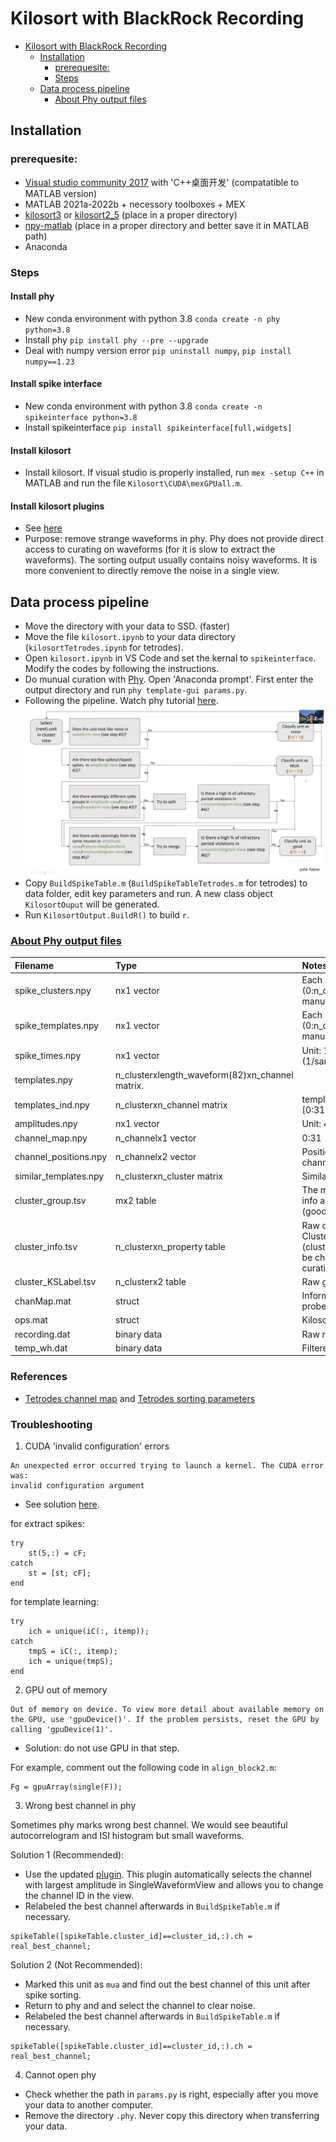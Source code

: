 # Kilosort with BlackRock Recording

<!-- START doctoc generated TOC please keep comment here to allow auto update -->
<!-- DON'T EDIT THIS SECTION, INSTEAD RE-RUN doctoc TO UPDATE -->
- [Kilosort with BlackRock Recording](#kilosort-with-blackrock-recording)
  - [Installation](#installation)
    - [prerequesite:](#prerequesite)
    - [Steps](#steps)
  - [Data process pipeline](#data-process-pipeline)
    - [About Phy output files](#about-phy-output-files)

<!-- END doctoc generated TOC please keep comment here to allow auto update -->
## Installation
### prerequesite:
- [Visual studio community 2017](https://visualstudio.microsoft.com/zh-hans/vs/older-downloads/) with 'C++桌面开发' (compatatible to MATLAB version)
- MATLAB 2021a-2022b + necessory toolboxes + MEX
- [kilosort3](https://github.com/MouseLand/Kilosort) or [kilosort2_5](https://github.com/MouseLand/Kilosort/releases/tag/v2.5) (place in a proper directory)
- [npy-matlab](https://github.com/kwikteam/npy-matlab) (place in a proper directory and better save it in MATLAB path)
- Anaconda

### Steps
#### Install phy
- New conda environment with python 3.8 `conda create -n phy python=3.8`
- Install phy `pip install phy --pre --upgrade`
- Deal with numpy version error `pip uninstall numpy`, `pip install numpy==1.23`
#### Install spike interface
- New conda environment with python 3.8 `conda create -n spikeinterface python=3.8`
- Install spikeinterface `pip install spikeinterface[full,widgets]`
#### Install kilosort
- Install kilosort. If visual studio is properly installed, run `mex -setup C++` in MATLAB and run the file `Kilosort\CUDA\mexGPUall.m`.
#### Install kilosort plugins
- See [here](https://github.com/jiumao2/PhyWaveformPlugin)
- Purpose: remove strange waveforms in phy. Phy does not provide direct access to curating on waveforms (for it is slow to extract the waveforms). The sorting output usually contains noisy waveforms. It is more convenient to directly remove the noise in a single view.

## Data process pipeline
- Move the directory with your data to SSD. (faster)
- Move the file `kilosort.ipynb` to your data directory (`kilosortTetrodes.ipynb` for tetrodes).
- Open `kilosort.ipynb` in VS Code and set the kernal to `spikeinterface`. Modify the codes by following the instructions.
- Do munual curation with [Phy](https://phy.readthedocs.io/en/latest/clustering/). Open 'Anaconda prompt'. First enter the output directory and run `phy template-gui params.py`.
- Following the pipeline. Watch phy tutorial [here](https://www.youtube.com/watch?v=czdwIr-v5Yc). ![](phy_pipeline.png)
- Copy `BuildSpikeTable.m` (`BuildSpikeTableTetrodes.m` for tetrodes) to data folder, edit key parameters and run. A new class object `KilosortOuput` will be generated. 
- Run `KilosortOutput.BuildR()` to build `r`.


### [About Phy output files](https://github.com/cortex-lab/phy/blob/master/docs/sorting_user_guide.md#datasets)
| Filename | Type | Notes |
| :------------- | :---------- | :------------ |
|spike_clusters.npy|	nx1 vector 	                                    |Each spike's cluster (0:n_cluster-1) after manual curation |
|spike_templates.npy| 	nx1 vector 		                                |Each spike's cluster (0:n_cluster-1) before manual curation|
|spike_times.npy| 		nx1 vector 		                                |Unit: 1/30000 sec (1/sampling_frequency)|
|templates.npy| 		n_clusterxlength_waveform(82)xn_channel matrix.||
|templates_ind.npy| 	n_clusterxn_channel matrix 	                    |templates_ind(1,:) -> [0:31]|
|amplitudes.npy| 		nx1 vector 		                                |Unit: 40*mV?|
|channel_map.npy| 		n_channelx1 vector 	                            |0:31|
|channel_positions.npy| n_channelx2 vector 	                            |Position of each channel. Unit: μm|
|similar_templates.npy| n_clusterxn_cluster matrix 	                    |Similarity matrix|
|cluster_group.tsv|		mx2 table		                                |The manually modified info about the group (good/MUA/noise)|
|cluster_info.tsv|		n_clusterxn_property table	                    |Raw cluster info. Cluster info (cluster_idx, group) will be changed by manual curation|
|cluster_KSLabel.tsv|	n_clusterx2 table		                        |Raw group info|
|chanMap.mat|           struct                                          |Information about the probe|
|ops.mat|               struct                                          |Kilosort parameters|
|recording.dat|         binary data                                     |Raw recording data|
|temp_wh.dat|           binary data                                     |Filtered recording data|

### References
- [Tetrodes channel map](https://github.com/MouseLand/Kilosort/issues/51) and [Tetrodes sorting parameters](https://github.com/MouseLand/Kilosort/issues/95)

### Troubleshooting
1. CUDA 'invalid configuration' errors
```
An unexpected error occurred trying to launch a kernel. The CUDA error was:
invalid configuration argument
```
- See solution [here](https://github.com/MouseLand/Kilosort/issues/427).  

for extract spikes:
```
try
    st(5,:) = cF;
catch 
    st = [st; cF];
end
```
for template learning:
```
try
    ich = unique(iC(:, itemp));
catch
    tmpS = iC(:, itemp);
    ich = unique(tmpS);
end
```

2. GPU out of memory
```
Out of memory on device. To view more detail about available memory on the GPU, use 'gpuDevice()'. If the problem persists, reset the GPU by
calling 'gpuDevice(1)'.
```
- Solution: do not use GPU in that step.  

For example, comment out the following code in `align_block2.m`:
```
Fg = gpuArray(single(F));
```

3. Wrong best channel in phy  

Sometimes phy marks wrong best channel. We would see beautiful autocorrelogram and ISI histogram but small waveforms.  

Solution 1 (Recommended):  
-  Use the updated [plugin](https://github.com/jiumao2/PhyWaveformPlugin). This plugin automatically selects the channel with largest amplitude in SingleWaveformView and allows you to change the channel ID in the view.  
- Relabeled the best channel afterwards in `BuildSpikeTable.m` if necessary.
```
spikeTable([spikeTable.cluster_id]==cluster_id,:).ch = real_best_channel;
```
  
Solution 2 (Not Recommended):
- Marked this unit as `mua` and find out the best channel of this unit after spike sorting.
- Return to phy and and select the channel to clear noise.
- Relabeled the best channel afterwards in `BuildSpikeTable.m` if necessary.
```
spikeTable([spikeTable.cluster_id]==cluster_id,:).ch = real_best_channel;
```

4. Cannot open phy  
- Check whether the path in `params.py` is right, especially after you move your data to another computer.
- Remove the directory `.phy`. Never copy this directory when transferring your data.